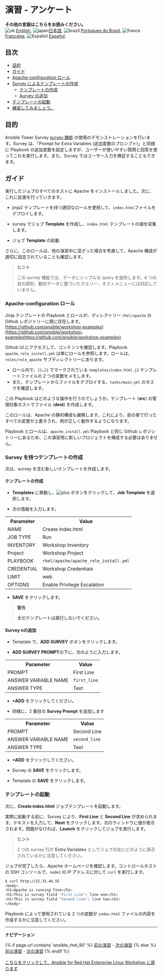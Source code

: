 # 演習 - アンケート

**その他の言語はこちらをお読みください。**
<br>![uk](../../../images/uk.png) [English](README.md),  ![japan](../../../images/japan.png)[日本語](README.ja.md), ![brazil](../../../images/brazil.png) [Portugues do Brasil](README.pt-br.md), ![france](../../../images/fr.png) [Française](README.fr.md), ![Español](../../../images/col.png) [Español](README.es.md).

## 目次

* [目的](#objective)
* [ガイド](#guide)
* [Apache-configuration ロール](#the-apache-configuration-role)
* [Survey によるテンプレートの作成](#create-a-template-with-a-survey)
  * [テンプレートの作成](#create-template)
  * [Aurvey の追加](#add-the-survey)
* [テンプレートの起動](#launch-the-template)
* [練習してみましょう。](#what-about-some-practice)

## 目的

Ansible Tower Survey [survey
機能](https://docs.ansible.com/ansible-tower/latest/html/userguide/job_templates.html#surveys)
の使用のデモンストレーションを行います。Survey は、「Prompt for Extra Variables (追加変数のプロンプト)」と同様に
Playbook の追加変数を設定しますが、ユーザーが使いやすい質問と回答を使ってこれを実行します。また、Survey
ではユーザー入力を検証することもできます。

## ガイド

実行したジョブのすべてのホストに Apache をインストールしました。次に、これに拡張を行っていきます。

* jinja2 テンプレートを持つ適切なロールを使用して、`index.html`ファイルをデプロイします。

* survey でジョブ **Template** を作成し、`index.html` テンプレートの値を収集します。

* ジョブ **Template** の起動

さらに、このロールは、他の演習中に混ざった場合を考慮して、Apache 構成が適切に設定されていることも確認します。

> **ヒント**
>
> この survey 機能では、データにシンプルな query を提供します。4 つの目の原則、動的データに基づいたクエリー、ネストメニューには対応していません。

### Apache-configuration ロール

Jinja テンプレートの Playbook とロールが、ディレクトリー `rhel/apache` の Github
レポジトリーに既に存在します。[https://github.com/ansible/workshop-examples](https://github.com/ansible/workshop-exampleshttps://github.com/ansible/workshop-examples)

Github UI にアクセスして、コンテンツを確認します。Playbook `apache_role_install.yml` は単にロールを参照します。ロールは、`roles/role_apache` サブディレクトリーにあります。

* ロール内で、`{{…​}}` でマークされている `templates/index.html.j2` テンプレートファイルの 2
  つの変数をメモします。
* また、テンプレートからファイルをデプロイする、`tasks/main.yml` のタスクを確認します。

この Playbook はどのような操作を行うのでしょうか。テンプレート (**src**) の管理対象ホストでファイル (**dest**)
を作成します。

このロールは、Apache の静的構成も展開します。これにより、前の章で行ったすべての変更が上書きされ、例が正しく動作するようになります。

Playbook とロールは、`apache_install.yml` Playbook と同じ Github
レポジシトリーにあるため、この演習用に新しいプロジェクトを構成する必要はありません。

### Survey を持つテンプレートの作成

次は、survey を含む新しいテンプレートを作成します。

#### テンプレートの作成

* **Templates** に移動し、![plus](../images/green_plus.png) ボタンをクリックして、**Job
  Template** を選択します。

* 次の情報を入力します。

<table>
  <tr>
    <th>Parameter</th>
    <th>Value</th>
  </tr>
  <tr>
    <td>NAME</td>
    <td>Create index.html</td>
  </tr>
  <tr>
    <td>JOB TYPE</td>
    <td>Run</td>
  </tr>
  <tr>
    <td>INVENTORY</td>
    <td>Workshop Inventory</td>
  </tr>
  <tr>
    <td>Project</td>
    <td>Workshop Project</td>
  </tr>
  <tr>
    <td>PLAYBOOK</td>
    <td><code>rhel/apache/apache_role_install.yml</code></td>
  </tr>
  <tr>
    <td>CREDENTIAL</td>
    <td>Workshop Credentials</td>
  </tr>
  <tr>
    <td>LIMIT</td>
    <td>web</td>
  </tr>
  <tr>
    <td>OPTIONS</td>
    <td>Enable Privilege Escalation</td>
  </tr>
</table>

* **SAVE** をクリックします。

> **警告**
>
> **まだテンプレートは実行しないでください。**

#### Survey nの追加

* Template で、**ADD SURVEY** ボタンをクリックします。

* **ADD SURVEY PROMPT**の下に、次のように入力します。

<table>
  <tr>
    <th>Parameter</th>
    <th>Value</th>
  </tr>
  <tr>
    <td>PROMPT</td>
    <td>First Line</td>
  </tr>
  <tr>
    <td>ANSWER VARIABLE NAME</td>
    <td><code>first_line</code></td>
  </tr>
  <tr>
    <td>ANSWER TYPE</td>
    <td>Text</td>
  </tr>
</table>

* **+ADD** をクリックしてください。

* 同様に、2 番目の **Survey Prompt** を追加します

<table>
  <tr>
    <th>Parameter</th>
    <th>Value</th>
  </tr>
  <tr>
    <td>PROMPT</td>
    <td>Second Line</td>
  </tr>
  <tr>
    <td>ANSWER VARIABLE NAME</td>
    <td><code>second_line</code></td>
  </tr>
  <tr>
    <td>ANSWER TYPE</td>
    <td>Text</td>
  </tr>
</table>

* **+ADD** をクリックしてください。

* Survey の **SAVE** をクリックします。

* Template の **SAVE** をクリックします。

### テンプレートの起動

次に、**Create index.html** ジョブテンプレートを起動します。

実際に起動する前に、Survey により、**First Line** と **Second Line**
が求められます。テキストを入力して、**Next** をクリックします。次のウィンドウに値が表示されます。問題がなければ、**Launch**
をクリックしてジョブを実行します。

> **ヒント**
>
> 2 つの survey 行が **Extra Variables** としてジョブの左にどのように表示されているかに注意してください。

ジョブが完了したら、Apache ホームページを確認します。コントロールホストの SSH コンソールで、`node1` の IP アドレスに対して
`curl` を実行します。

```bash
$ curl http://22.33.44.55
<body>
<h1>Apache is running fine</h1>
<h1>This is survey field "First Line": line one</h1>
<h1>This is survey field "Second Line": line two</h1>
</body>
```

Playbook によって使用されている 2 つの変数が `index.html` ファイルの内容を作成するかに注意してください。

---
**ナビゲーション**
<br>

{% if page.url contains 'ansible_rhel_90' %}
[前の演習](../1.4-variables) - [次の演習](../../ansible_rhel_90/6-system-roles/)
{% else %}
[前の演習](../2.3-projects) - [次の演習](../2.5-rbac)
{% endif %}
<br><br>
[こちらをクリックして、Ansible for Red Hat Enterprise Linux Workshop に戻ります](../README.md)
